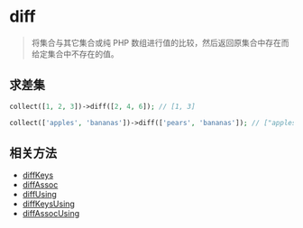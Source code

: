 # diff

> 将集合与其它集合或纯 PHP 数组进行值的比较，然后返回原集合中存在而给定集合中不存在的值。

## 求差集

```php
collect([1, 2, 3])->diff([2, 4, 6]); // [1, 3]

collect(['apples', 'bananas'])->diff(['pears', 'bananas']); // ["apples"]
```

## 相关方法

- [diffKeys](diffKeys.md)
- [diffAssoc](diffAssoc.md)
- [diffUsing](diffUsing.md)
- [diffKeysUsing](diffKeysUsing.md)
- [diffAssocUsing](diffAssocUsing.md)